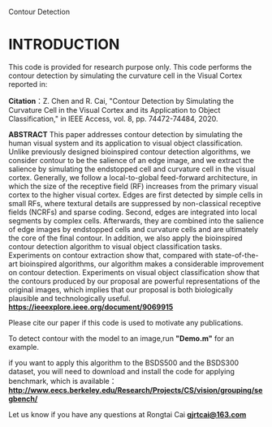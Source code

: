 Contour Detection

INTRODUCTION
===================================================================================
This code is provided for research purpose only. 
This code performs the contour detection by simulating the curvature cell in the Visual Cortex reported in:

**Citation**：Z. Chen and R. Cai, "Contour Detection by Simulating the Curvature Cell in the Visual Cortex and its Application to Object Classification," in IEEE Access, vol. 8, pp. 74472-74484, 2020.

**ABSTRACT**
This paper addresses contour detection by simulating the human visual system and its application to visual object classification. Unlike previously designed bioinspired contour detection algorithms, we consider contour to be the salience of an edge image, and  we extract the salience by simulating the endstopped cell and curvature cell in the visual cortex. Generally, we follow a local-to-global feed-forward architecture, in which the size of the receptive field (RF) increases from the primary visual cortex to the higher visual cortex. Edges are first detected by simple cells in small RFs, where textural details are suppressed by non-classical receptive fields (NCRFs) and sparse coding. Second, edges are integrated into local segments by complex cells. Afterwards, they are combined into the salience of edge images by endstopped cells and curvature cells and are ultimately the core of the final contour. In addition, we also apply the bioinspired contour detection algorithm to visual object classification tasks. Experiments on contour extraction show that, compared with state-of-the-art bioinspired algorithms, our algorithm makes a considerable improvement on contour detection. Experiments on visual object classification show that the contours produced by our proposal are powerful representations of the original images, which implies that our proposal is both biologically plausible and technologically useful.
**https://ieeexplore.ieee.org/document/9069915**

Please cite our paper if this code is used to motivate any publications.

To detect contour with the model to an image,run **"Demo.m"** for an example.

if you want to apply this algorithm to the BSDS500 and the BSDS300 dataset, you will need to download and install the code for applying benchmark, which is available： **http://www.eecs.berkeley.edu/Research/Projects/CS/vision/grouping/segbench/**

Let us know if you have any questions at Rongtai Cai **gjrtcai@163.com**

